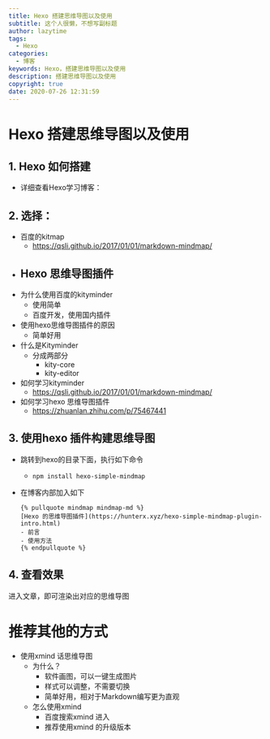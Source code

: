 ```yaml
---
title: Hexo 搭建思维导图以及使用
subtitle: 这个人很懒，不想写副标题
author: lazytime
tags:
  - Hexo
categories:
  - 博客
keywords: Hexo，搭建思维导图以及使用
description: 搭建思维导图以及使用
copyright: true
date: 2020-07-26 12:31:59
---
```


# Hexo 搭建思维导图以及使用

## 1. Hexo 如何搭建

- 详细查看Hexo学习博客：

## 2. 选择：

- 百度的kitmap
  - https://qsli.github.io/2017/01/01/markdown-mindmap/
- Hexo 思维导图插件
  - 
- 为什么使用百度的kityminder
  - 使用简单
  - 百度开发，使用国内插件
- 使用hexo思维导图插件的原因
  - 简单好用
- 什么是Kityminder
  - 分成两部分
    - kity-core
    - kity-editor
- 如何学习kityminder
  - https://qsli.github.io/2017/01/01/markdown-mindmap/
- 如何学习hexo 思维导图插件
  - https://zhuanlan.zhihu.com/p/75467441

## 3. 使用hexo 插件构建思维导图

- 跳转到hexo的目录下面，执行如下命令

  - `npm install hexo-simple-mindmap`

- 在博客内部加入如下

  ```
  {% pullquote mindmap mindmap-md %}
  [Hexo 的思维导图插件](https://hunterx.xyz/hexo-simple-mindmap-plugin-intro.html)
  - 前言
  - 使用方法
  {% endpullquote %}
  ```

## 4. 查看效果

进入文章，即可渲染出对应的思维导图

# 推荐其他的方式

- 使用xmind 话思维导图
  - 为什么？
    - 软件画图，可以一键生成图片
    - 样式可以调整，不需要切换
    - 简单好用，相对于Markdown编写更为直观
  - 怎么使用xmind
    - 百度搜索xmind 进入
    - 推荐使用xmind 的升级版本